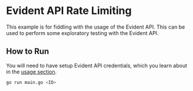 # Evident API Rate Limiting

This example is for fiddling with the usage of the Evident API. This can be used to perform some exploratory testing with the Evident API.

## How to Run

You will need to have setup Evident API credentials, which you learn about in the [usage section](../../README.md).

```bash
go run main.go <ID>
````